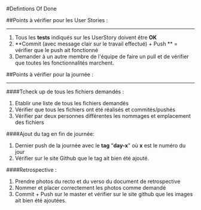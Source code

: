 #Defintions Of Done

##Points à vérifier pour les User Stories :

----------------

1. Tous les **tests** indiqués sur les UserStory doivent être **OK**
2. **Commit (avec message clair sur le travail effectué) + Push ** = vérifier que le push ait fonctionné
3. Demander à un autre membre de l'équipe de faire un pull et de vérifier que toutes les fonctionnalités marchent.

##Points à vérifier pour la journée :

----------------
 
####Tcheck up de tous les fichiers demandés :
1. Etablir une liste de tous les fichiers demandés
2. Vérifier que tous les fichiers ont été réalisés et commités/pushés
3. Vérifier par deux personnes différentes les nommages et emplacement des fichiers

####Ajout du tag en fin de journée:
1. Dernier push de la journée avec le **tag** "**day-x**" où **x** est le numéro du jour
2. Vérifier sur le site Github que le tag ait bien été ajouté.

####Retrospective :
1. Prendre photos du recto et du verso du document de retrospective
2. Nommer et placer correctement les photos comme demandé
3. Commit + Push sur le master et vérifier sur le site github que les images ait bien été ajoutées.
